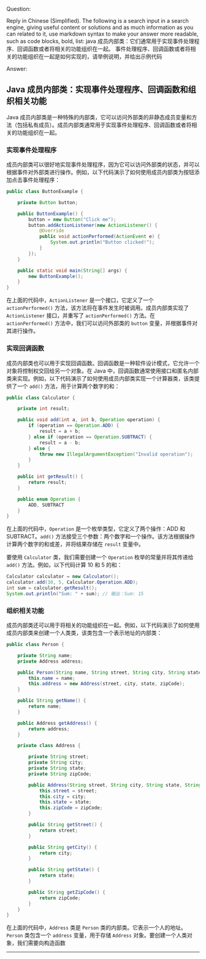 Question:

Reply in Chinese (Simplified).
The following is a search input in a search engine, giving useful content or solutions and as much information as you can related to it, use markdown syntax to make your answer more readable, such as code blocks, bold, list:
java 成员内部类：它们通常用于实现事件处理程序、回调函数或者将相关的功能组织在一起。 事件处理程序、回调函数或者将相关的功能组织在一起是如何实现的，请举例说明，并给出示例代码

Answer:

## Java 成员内部类：实现事件处理程序、回调函数和组织相关功能

Java 成员内部类是一种特殊的内部类，它可以访问外部类的非静态成员变量和方法（包括私有成员）。成员内部类通常用于实现事件处理程序、回调函数或者将相关的功能组织在一起。

### 实现事件处理程序

成员内部类可以很好地实现事件处理程序，因为它可以访问外部类的状态，并可以根据事件对外部类进行操作。例如，以下代码演示了如何使用成员内部类为按钮添加点击事件处理程序：

```java
public class ButtonExample {

    private Button button;

    public ButtonExample() {
        button = new Button("Click me");
        button.addActionListener(new ActionListener() {
            @Override
            public void actionPerformed(ActionEvent e) {
                System.out.println("Button clicked!");
            }
        });
    }

    public static void main(String[] args) {
        new ButtonExample();
    }
}
```

在上面的代码中，`ActionListener` 是一个接口，它定义了一个 `actionPerformed()` 方法，该方法将在事件发生时被调用。成员内部类实现了 `ActionListener` 接口，并重写了 `actionPerformed()` 方法。在 `actionPerformed()` 方法中，我们可以访问外部类的 `button` 变量，并根据事件对其进行操作。

### 实现回调函数

成员内部类也可以用于实现回调函数。回调函数是一种软件设计模式，它允许一个对象将控制权交回给另一个对象。在 Java 中，回调函数通常使用接口和匿名内部类来实现。例如，以下代码演示了如何使用成员内部类实现一个计算器类，该类提供了一个 `add()` 方法，用于计算两个数字的和：

```java
public class Calculator {

    private int result;

    public void add(int a, int b, Operation operation) {
        if (operation == Operation.ADD) {
            result = a + b;
        } else if (operation == Operation.SUBTRACT) {
            result = a - b;
        } else {
            throw new IllegalArgumentException("Invalid operation");
        }
    }

    public int getResult() {
        return result;
    }

    public enum Operation {
        ADD, SUBTRACT
    }
}
```

在上面的代码中，`Operation` 是一个枚举类型，它定义了两个操作：ADD 和 SUBTRACT。`add()` 方法接受三个参数：两个数字和一个操作。该方法根据操作计算两个数字的和或差，并将结果存储在 `result` 变量中。

要使用 `Calculator` 类，我们需要创建一个 `Operation` 枚举的常量并将其传递给 `add()` 方法。例如，以下代码计算 10 和 5 的和：

```java
Calculator calculator = new Calculator();
calculator.add(10, 5, Calculator.Operation.ADD);
int sum = calculator.getResult();
System.out.println("Sum: " + sum); // 输出：Sum: 15
```

### 组织相关功能

成员内部类还可以用于将相关的功能组织在一起。例如，以下代码演示了如何使用成员内部类来创建一个人类类，该类包含一个表示地址的内部类：

```java
public class Person {

    private String name;
    private Address address;

    public Person(String name, String street, String city, String state, String zipCode) {
        this.name = name;
        this.address = new Address(street, city, state, zipCode);
    }

    public String getName() {
        return name;
    }

    public Address getAddress() {
        return address;
    }

    private class Address {

        private String street;
        private String city;
        private String state;
        private String zipCode;

        public Address(String street, String city, String state, String zipCode) {
            this.street = street;
            this.city = city;
            this.state = state;
            this.zipCode = zipCode;
        }

        public String getStreet() {
            return street;
        }

        public String getCity() {
            return city;
        }

        public String getState() {
            return state;
        }

        public String getZipCode() {
            return zipCode;
        }
    }
}
```

在上面的代码中，`Address` 类是 `Person` 类的内部类。它表示一个人的地址。`Person` 类包含一个 `address` 变量，用于存储 `Address` 对象。要创建一个人类对象，我们需要向构造函数

<hr/>

